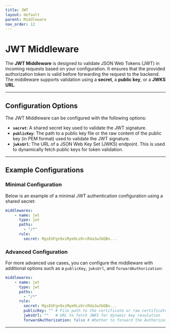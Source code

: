 ```yaml
---
title: JWT
layout: default
parent: Middleware
nav_order: 12
---
```


# JWT Middleware

The **JWT Middleware** is designed to validate JSON Web Tokens (JWT) in incoming requests based on your configuration. It ensures that the provided authorization token is valid before forwarding the request to the backend. The middleware supports validation using a **secret**, a **public key**, or a **JWKS URL**.

---

## Configuration Options

The JWT Middleware can be configured with the following options:

- **`secret`**: A shared secret key used to validate the JWT signature.
- **`publicKey`**: The path to a public key file or the raw content of the public key (in PEM format) used to validate the JWT signature.
- **`jwksUrl`**: The URL of a JSON Web Key Set (JWKS) endpoint. This is used to dynamically fetch public keys for token validation.

---

## Example Configurations

### Minimal Configuration
Below is an example of a minimal JWT authentication configuration using a shared secret:

```yaml
middlewares:
    - name: jwt
      type: jwt
      paths:
        - "/*"
      rule:
        secret: MgsEUFgn9xiMym9Lo9rcRUa3wJbQBo...
```

### Advanced Configuration
For more advanced use cases, you can configure the middleware with additional options such as a `publicKey`, `jwksUrl`, and `forwardAuthorization`:

```yaml
middlewares:
    - name: jwt
      type: jwt
      paths:
        - "/*"
      rule:
        secret: MgsEUFgn9xiMym9Lo9rcRUa3wJbQBo...
        publicKey: "" # File path to the certificate or raw certificate content
        jwksUrl: ""   # URL to fetch JWKS for dynamic key resolution
        forwardAuthorization: false # Whether to forward the Authorization header
```

---

